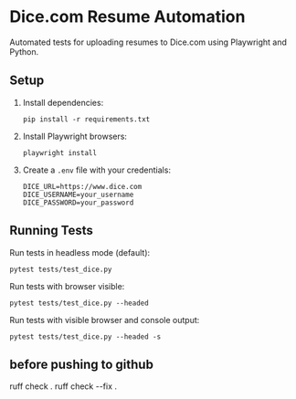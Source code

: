 # Dice.com Resume Automation

Automated tests for uploading resumes to Dice.com using Playwright and Python.

## Setup

1. Install dependencies:
   ```
   pip install -r requirements.txt
   ```

2. Install Playwright browsers:
   ```
   playwright install
   ```

3. Create a `.env` file with your credentials:
   ```
   DICE_URL=https://www.dice.com
   DICE_USERNAME=your_username
   DICE_PASSWORD=your_password
   ```

## Running Tests

Run tests in headless mode (default):
```
pytest tests/test_dice.py
```

Run tests with browser visible:
```
pytest tests/test_dice.py --headed
```

Run tests with visible browser and console output:
```
pytest tests/test_dice.py --headed -s
```

## before pushing to github

ruff check .
ruff check --fix .

